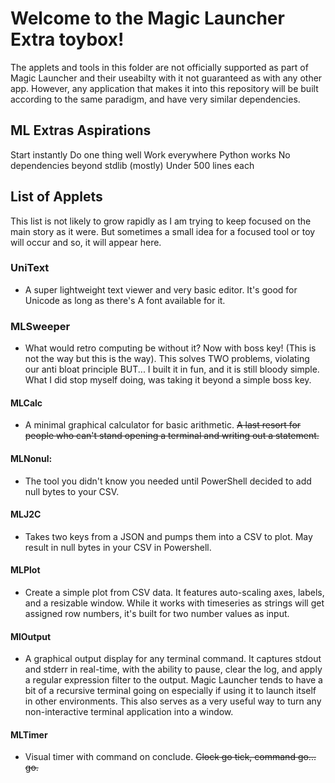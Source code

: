 # Welcome to the Magic Launcher Extra toybox!
The applets and tools in this folder are not officially supported as part of Magic Launcher and their useabilty with it not guaranteed as with any other app.
However, any application that makes it into this repository will be built according to the same paradigm, and have very similar dependencies.

## ML Extras Aspirations

Start instantly
Do one thing well
Work everywhere Python works
No dependencies beyond stdlib (mostly)
Under 500 lines each

## List of Applets

This list is not likely to grow rapidly as I am trying to keep focused on the main story as it were. But sometimes a small idea for a focused tool or toy will occur and so, it will appear here.

### UniText
- A super lightweight text viewer and very basic editor. 
It's good for Unicode as long as there's A font available for it.

### MLSweeper
- What would retro computing be without it? 
Now with boss key! (This is not the way but this is the way).
This solves TWO problems, violating our anti bloat principle BUT...
I built it in fun, and it is still bloody simple. What I did stop myself doing, was taking it beyond a simple boss key.

#### MLCalc
- A minimal graphical calculator for basic arithmetic.
~~A last resort for people who can't stand opening a terminal and writing out a statement.~~

#### MLNonul: 
- The tool you didn't know you needed until PowerShell decided to add null bytes to your CSV.

#### MLJ2C
- Takes two keys from a JSON and pumps them into a CSV to plot. May result in null bytes in your CSV in Powershell.

#### MLPlot
- Create a simple plot from CSV data. It features auto-scaling axes, labels, and a resizable window.
While it works with timeseries as strings will get assigned row numbers, it's built for two number values as input.

#### MlOutput
- A graphical output display for any terminal command. It captures stdout and stderr in real-time, with the ability to pause, clear the log, and apply a regular expression filter to the output.
Magic Launcher tends to have a bit of a recursive terminal going on especially if using it to launch itself in other environments.
This also serves as a very useful way to turn any non-interactive terminal application into a window.

#### MLTimer
- Visual timer with command on conclude.
~~Clock go tick, command go... go.~~
